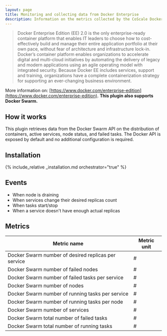 ```yaml
---
layout: page
title: Monitoring and collecting data from Docker Enterprise
description: Information on the metrics collected by the CoScale Docker Swarm plugin.
---
```


> Docker Enterprise Edition (EE) 2.0 is the only enterprise-ready container platform that enables IT leaders to choose how to cost-effectively build and manage their entire application portfolio at their own pace, without fear of architecture and infrastructure lock-in. Docker’s container platform enables organizations to accelerate digital and multi-cloud initiatives by automating the delivery of legacy and modern applications using an agile operating model with integrated security. Because Docker EE includes services, support and training, organizations have a complete containerization strategy for supporting an ever-changing business environment.

More information on: [https://www.docker.com/enterprise-edition](https://www.docker.com/enterprise-edition). **This plugin also supports Docker Swarm.**

## How it works

This plugin retrieves data from the Docker Swarm API on the distribution of containers, active services, node status, and failed tasks. The Docker API is exposed by default and no additional configuration is required.

## Installation

{% include_relative _installation.md orchestrator="true" %}

## Events

* When node is draining
* When services change their desired replicas count
* When tasks start/stop
* When a service doesn't have enough actual replicas

## Metrics

| Metric name                                           | Metric unit |
|-------------------------------------------------------|-------------|
| Docker Swarm number of desired replicas per service   | #           |
| Docker Swarm number of failed nodes                   | #           |
| Docker Swarm number of failed tasks per service       | #           |
| Docker Swarm number of nodes                          | #           |
| Docker Swarm number of running tasks per service      | #           |
| Docker Swarm number of running tasks per node         | #           |
| Docker Swarm number of services                       | #           |
| Docker Swarm total number of failed tasks             | #           |
| Docker Swarm total number of running tasks            | #           |

